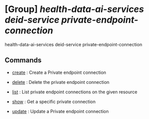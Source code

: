 # [Group] _health-data-ai-services deid-service private-endpoint-connection_

health-data-ai-services deid-service private-endpoint-connection

## Commands

- [create](/Commands/health-data-ai-services/deid-service/private-endpoint-connection/_create.md)
: Create a Private endpoint connection

- [delete](/Commands/health-data-ai-services/deid-service/private-endpoint-connection/_delete.md)
: Delete the private endpoint connection

- [list](/Commands/health-data-ai-services/deid-service/private-endpoint-connection/_list.md)
: List private endpoint connections on the given resource

- [show](/Commands/health-data-ai-services/deid-service/private-endpoint-connection/_show.md)
: Get a specific private connection

- [update](/Commands/health-data-ai-services/deid-service/private-endpoint-connection/_update.md)
: Update a Private endpoint connection
